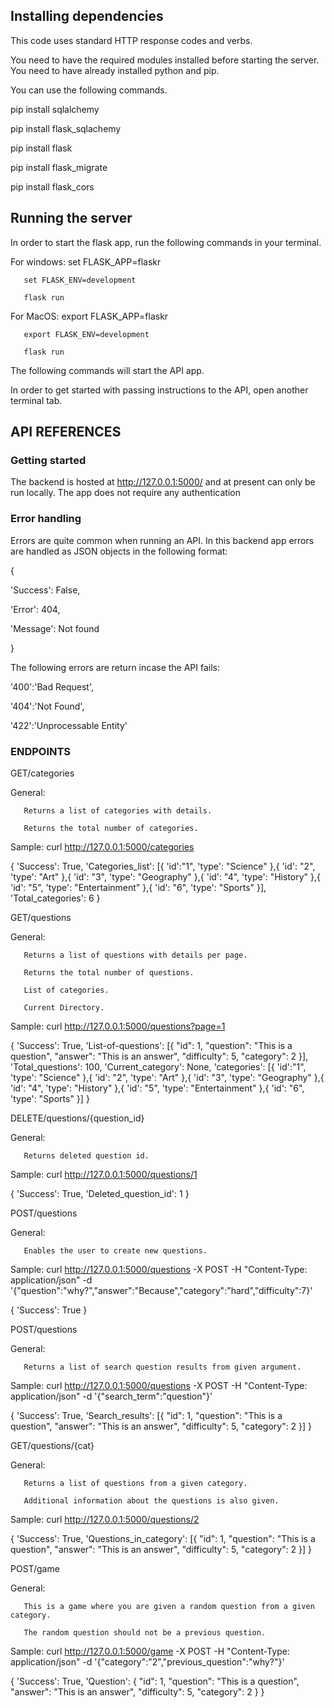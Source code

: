 ## Installing dependencies

This code uses standard HTTP response codes and verbs.

You need to have the required modules installed before starting the server. You need to have already installed python and pip. 

You can use the following commands.

pip install sqlalchemy

pip install flask_sqlachemy

pip install  flask

pip install  flask_migrate

pip install flask_cors

## Running the server

In order to start the flask app, run the following commands in your terminal.

For windows:
       set FLASK_APP=flaskr
            
       set FLASK_ENV=development

       flask run

For MacOS:
       export FLASK_APP=flaskr
            
       export FLASK_ENV=development

       flask run

The following commands will start the API app.

In order to get started with passing instructions to the API, open another terminal tab.


## API REFERENCES


### Getting started
The backend is hosted at http://127.0.0.1:5000/ and at present can only be run locally.
The app does not require any authentication


### Error handling
Errors are quite common when running an API. In this backend app errors are handled as JSON objects in the following format:

{

'Success': False,

'Error': 404,

'Message': Not found

}

The following errors are return incase the API fails:

'400':'Bad Request',
    
'404':'Not Found',
    
'422':'Unprocessable Entity'

### ENDPOINTS

GET/categories

General:

       Returns a list of categories with details.
       
       Returns the total number of categories.
       
Sample: curl http://127.0.0.1:5000/categories

{
       'Success': True,
       'Categories_list': [{
       'id':"1",
       'type': "Science"
       },{
       'id': "2",
       'type': "Art"
       },{
       'id': "3",
       'type': "Geography"
       },{
       'id': "4",
       'type': "History"
       },{
       'id': "5",
       'type': "Entertainment"
       },{
       'id': "6",
       'type': "Sports"
       }],
       'Total_categories': 6
}



GET/questions

General:

       Returns a list of questions with details per page.
       
       Returns the total number of questions.
        
       List of categories.
    
       Current Directory.
       
Sample: curl http://127.0.0.1:5000/questions?page=1

{
       'Success': True,
       'List-of-questions': [{
      "id": 1,
      "question": "This is a question",
      "answer": "This is an answer",
      "difficulty": 5,
      "category": 2
       }],
       'Total_questions': 100,
       'Current_category': None,
       'categories': [{
       'id':"1",
       'type': "Science"
       },{
       'id': "2",
       'type': "Art"
       },{
       'id': "3",
       'type': "Geography"
       },{
       'id': "4",
       'type': "History"
       },{
       'id': "5",
       'type': "Entertainment"
       },{
       'id': "6",
       'type': "Sports"
       }]
}




DELETE/questions/{question_id}

General:

       Returns deleted question id.
       
Sample: curl http://127.0.0.1:5000/questions/1

{
       'Success': True,
       'Deleted_question_id': 1
}



POST/questions

General:

       Enables the user to create new questions.
       
Sample: curl http://127.0.0.1:5000/questions -X POST -H "Content-Type: application/json" -d '{"question":"why?","answer":"Because","category":"hard","difficulty":7}'

{
       'Success': True
}




POST/questions

General:

       Returns a list of search question results from given argument.
       
Sample: curl http://127.0.0.1:5000/questions -X POST -H "Content-Type: application/json" -d '{"search_term":"question"}'

{
       'Success': True,
       'Search_results': [{
      "id": 1,
      "question": "This is a question",
      "answer": "This is an answer",
      "difficulty": 5,
      "category": 2
      }]
}




GET/questions/{cat}

General:

       Returns a list of questions from a given category.
       
       Additional information about the questions is also given.
       
Sample: curl http://127.0.0.1:5000/questions/2

{
       'Success': True,
       'Questions_in_category': [{
      "id": 1,
      "question": "This is a question",
      "answer": "This is an answer",
      "difficulty": 5,
      "category": 2
       }]
}


POST/game

General:

       This is a game where you are given a random question from a given category.
        
       The random question should not be a previous question.
       
Sample: curl http://127.0.0.1:5000/game -X POST -H "Content-Type: application/json" -d '{"category":"2","previous_question":"why?"}'

{
       'Success': True,
       'Question': {
       "id": 1,
      "question": "This is a question",
      "answer": "This is an answer",
      "difficulty": 5,
      "category": 2
       }
}

```python

```
